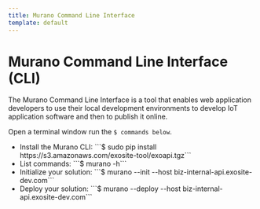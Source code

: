 ```yaml
---
title: Murano Command Line Interface
template: default
---
```


# Murano Command Line Interface (CLI)
The Murano Command Line Interface is a tool that enables web application developers to use their local development environments to develop IoT application software and then to publish it online. 

Open a terminal window run the ```$ commands below```.

<ul><li>Install the Murano CLI: ```$ sudo pip install https://s3.amazonaws.com/exosite-tool/exoapi.tgz```</li>
<li>List commands: ```$ murano -h```</li>
<li>Initialize your solution: ```$ murano --init --host biz-internal-api.exosite-dev.com```</li>
<li>Deploy your solution: ```$ murano --deploy --host biz-internal-api.exosite-dev.com```</li>
</ul>

